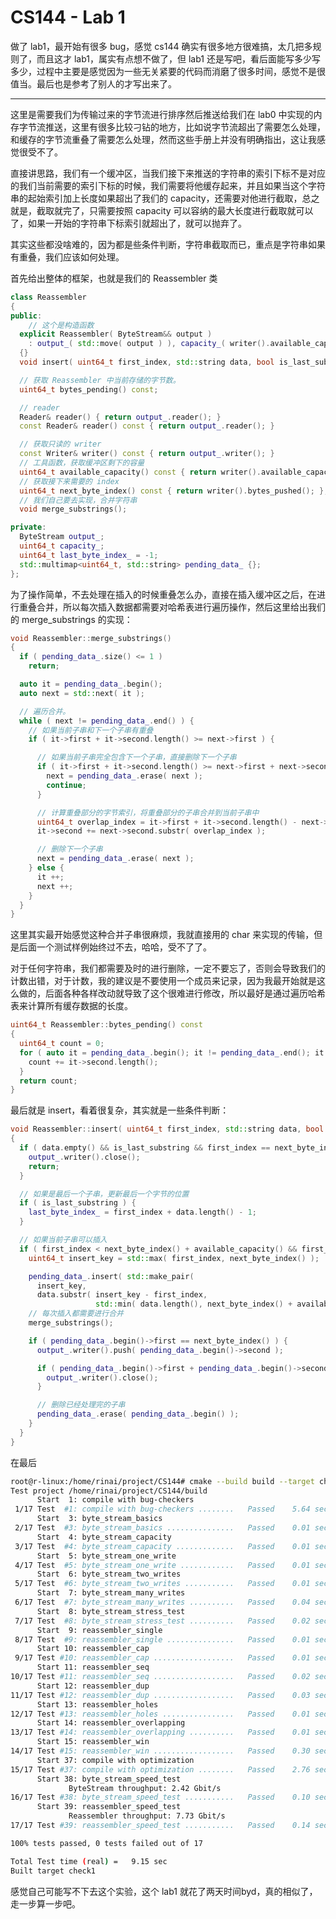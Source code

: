 # CS144 - Lab 1

做了 lab1，最开始有很多 bug，感觉 cs144 确实有很多地方很难搞，太几把多规则了，而且这才 lab1，属实有点想不做了，但 lab1 还是写吧，看后面能写多少写多少，过程中主要是感觉因为一些无关紧要的代码而消磨了很多时间，感觉不是很值当。最后也是参考了别人的才写出来了。

---

这里是需要我们为传输过来的字节流进行排序然后推送给我们在 lab0 中实现的内存字节流推送，这里有很多比较刁钻的地方，比如说字节流超出了需要怎么处理，和缓存的字节流重叠了需要怎么处理，然而这些手册上并没有明确指出，这让我感觉很受不了。

直接讲思路，我们有一个缓冲区，当我们接下来推送的字符串的索引下标不是对应的我们当前需要的索引下标的时候，我们需要将他缓存起来，并且如果当这个字符串的起始索引加上长度如果超出了我们的 capacity，还需要对他进行截取，总之就是，截取就完了，只需要按照 capacity 可以容纳的最大长度进行截取就可以了，如果一开始的字符串下标索引就超出了，就可以抛弃了。

其实这些都没啥难的，因为都是些条件判断，字符串截取而已，重点是字符串如果有重叠，我们应该如何处理。

首先给出整体的框架，也就是我们的 Reassembler 类

```cpp
class Reassembler
{
public:
	// 这个是构造函数
  explicit Reassembler( ByteStream&& output )
    : output_( std::move( output ) ), capacity_( writer().available_capacity() )
  {}
  void insert( uint64_t first_index, std::string data, bool is_last_substring );

  // 获取 Reassembler 中当前存储的字节数。
  uint64_t bytes_pending() const;

  // reader
  Reader& reader() { return output_.reader(); }
  const Reader& reader() const { return output_.reader(); }

  // 获取只读的 writer
  const Writer& writer() const { return output_.writer(); }
  // 工具函数，获取缓冲区剩下的容量
  uint64_t available_capacity() const { return writer().available_capacity(); };
  // 获取接下来需要的 index
  uint64_t next_byte_index() const { return writer().bytes_pushed(); };
  // 我们自己要去实现，合并字符串
  void merge_substrings();

private:
  ByteStream output_;
  uint64_t capacity_;
  uint64_t last_byte_index_ = -1;
  std::multimap<uint64_t, std::string> pending_data_ {};
};
```

为了操作简单，不去处理在插入的时候重叠怎么办，直接在插入缓冲区之后，在进行重叠合并，所以每次插入数据都需要对哈希表进行遍历操作，然后这里给出我们的 merge_substrings 的实现：

```cpp
void Reassembler::merge_substrings()
{
  if ( pending_data_.size() <= 1 )
    return;

  auto it = pending_data_.begin();
  auto next = std::next( it );

  // 遍历合并。
  while ( next != pending_data_.end() ) {
    // 如果当前子串和下一个子串有重叠
    if ( it->first + it->second.length() >= next->first ) {

      // 如果当前子串完全包含下一个子串，直接删除下一个子串
      if ( it->first + it->second.length() >= next->first + next->second.length() ) {
        next = pending_data_.erase( next );
        continue;
      }

      // 计算重叠部分的字节索引，将重叠部分的子串合并到当前子串中
      uint64_t overlap_index = it->first + it->second.length() - next->first;
      it->second += next->second.substr( overlap_index );

      // 删除下一个子串
      next = pending_data_.erase( next );
    } else {
      it ++;
      next ++;
    }
  }
}
```

这里其实最开始感觉这种合并子串很麻烦，我就直接用的 char 来实现的传输，但是后面一个测试样例始终过不去，哈哈，受不了了。

对于任何字符串，我们都需要及时的进行删除，一定不要忘了，否则会导致我们的计数出错，对于计数，我的建议是不要使用一个成员来记录，因为我最开始就是这么做的，后面各种各样改动就导致了这个很难进行修改，所以最好是通过遍历哈希表来计算所有缓存数据的长度。

```cpp
uint64_t Reassembler::bytes_pending() const
{
  uint64_t count = 0;
  for ( auto it = pending_data_.begin(); it != pending_data_.end(); it ++ ) {
    count += it->second.length();
  }
  return count;
}
```

最后就是 insert，看着很复杂，其实就是一些条件判断：

```cpp
void Reassembler::insert( uint64_t first_index, std::string data, bool is_last_substring )
{
  if ( data.empty() && is_last_substring && first_index == next_byte_index() ) {
    output_.writer().close();
    return;
  }

  // 如果是最后一个子串，更新最后一个字节的位置
  if ( is_last_substring ) {
    last_byte_index_ = first_index + data.length() - 1;
  }

  // 如果当前子串可以插入
  if ( first_index < next_byte_index() + available_capacity() && first_index + data.length() > next_byte_index() ) {
    uint64_t insert_key = std::max( first_index, next_byte_index() );

    pending_data_.insert( std::make_pair(
      insert_key,
      data.substr( insert_key - first_index,
                   std::min( data.length(), next_byte_index() + available_capacity() - insert_key ) ) ) );
    // 每次插入都需要进行合并
    merge_substrings();

    if ( pending_data_.begin()->first == next_byte_index() ) {
      output_.writer().push( pending_data_.begin()->second );

      if ( pending_data_.begin()->first + pending_data_.begin()->second.length() - 1 == last_byte_index_ ) {
        output_.writer().close();
      }

      // 删除已经处理完的子串
      pending_data_.erase( pending_data_.begin() );
    }
  }
}
```

在最后

```bash
root@r-linux:/home/rinai/project/CS144# cmake --build build --target check1
Test project /home/rinai/project/CS144/build
      Start  1: compile with bug-checkers
 1/17 Test  #1: compile with bug-checkers ........   Passed    5.64 sec
      Start  3: byte_stream_basics
 2/17 Test  #3: byte_stream_basics ...............   Passed    0.01 sec
      Start  4: byte_stream_capacity
 3/17 Test  #4: byte_stream_capacity .............   Passed    0.01 sec
      Start  5: byte_stream_one_write
 4/17 Test  #5: byte_stream_one_write ............   Passed    0.01 sec
      Start  6: byte_stream_two_writes
 5/17 Test  #6: byte_stream_two_writes ...........   Passed    0.01 sec
      Start  7: byte_stream_many_writes
 6/17 Test  #7: byte_stream_many_writes ..........   Passed    0.04 sec
      Start  8: byte_stream_stress_test
 7/17 Test  #8: byte_stream_stress_test ..........   Passed    0.02 sec
      Start  9: reassembler_single
 8/17 Test  #9: reassembler_single ...............   Passed    0.01 sec
      Start 10: reassembler_cap
 9/17 Test #10: reassembler_cap ..................   Passed    0.01 sec
      Start 11: reassembler_seq
10/17 Test #11: reassembler_seq ..................   Passed    0.02 sec
      Start 12: reassembler_dup
11/17 Test #12: reassembler_dup ..................   Passed    0.03 sec
      Start 13: reassembler_holes
12/17 Test #13: reassembler_holes ................   Passed    0.01 sec
      Start 14: reassembler_overlapping
13/17 Test #14: reassembler_overlapping ..........   Passed    0.01 sec
      Start 15: reassembler_win
14/17 Test #15: reassembler_win ..................   Passed    0.30 sec
      Start 37: compile with optimization
15/17 Test #37: compile with optimization ........   Passed    2.76 sec
      Start 38: byte_stream_speed_test
             ByteStream throughput: 2.42 Gbit/s
16/17 Test #38: byte_stream_speed_test ...........   Passed    0.10 sec
      Start 39: reassembler_speed_test
             Reassembler throughput: 7.73 Gbit/s
17/17 Test #39: reassembler_speed_test ...........   Passed    0.14 sec

100% tests passed, 0 tests failed out of 17

Total Test time (real) =   9.15 sec
Built target check1
```

感觉自己可能写不下去这个实验，这个 lab1 就花了两天时间byd，真的相似了，走一步算一步吧。